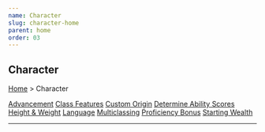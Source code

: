 ```yaml
---
name: Character
slug: character-home
parent: home
order: 03
---
```

## Character
[Home](dm-operations-center) > Character

<div class="menu-container">
    <a href="advancement">Advancement</a>
    <a href="class-features">Class Features</a>
    <a href="custom-origin">Custom Origin</a>
    <a href="determine-ability-scores">Determine Ability Scores</a>
    <a href="height-and-weight">Height & Weight</a>
    <a href="language">Language</a>
    <a href="multiclassing">Multiclassing</a>
    <a href="proficiency-bonus">Proficiency Bonus</a>
    <a href="starting-wealth">Starting Wealth</a>
    <a href="."></a>
    <a href="."></a>
    <a href="."></a>
    <a href="."></a>
    <a href="."></a>
    <a href="."></a>
</div>
<hr/>